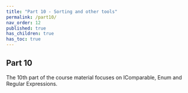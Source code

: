```yaml
---
title: "Part 10 - Sorting and other tools"
permalink: /part10/
nav_order: 12
published: true
has_children: true
has_toc: true
---
```


## Part 10

The 10th part of the course material focuses on IComparable, Enum and Regular Expressions.